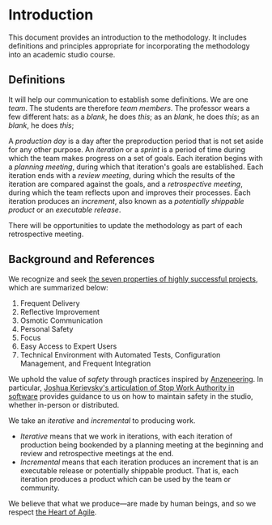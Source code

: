 # Introduction

This document provides an introduction to the methodology. It includes
definitions and principles appropriate for incorporating the methodology into an
academic studio course.

## Definitions

It will help our communication to establish some definitions. We are one
_team_. The students are therefore _team
members_. The professor wears a few different hats: as a _blank_, he
does _this_; as an _blank_, he
does _this_; as an _blank_, he
does _this_;

A _production day_ is a day after the preproduction period that is not set aside
for any other purpose. An _iteration_ or a _sprint_ is a period of time during
which the team makes progress on a set of goals. Each iteration begins with a
_planning meeting_, during which that iteration's goals are established. Each
iteration ends with a _review meeting_, during which the results of the
iteration are compared against the goals, and a _retrospective meeting_, during
which the team reflects upon and improves their processes. Each iteration
produces an _increment_, also known as a _potentially shippable product_ or an
_executable release_.

There will be opportunities to update the methodology as part of each
retrospective meeting.

## Background and References

We recognize and seek [the seven properties of highly successful projects](https://www.projectsmart.co.uk/7-properties-of-highly-successful-projects-from-crystal-clear.php),
which are summarized below:
1. Frequent Delivery
2. Reflective Improvement
3. Osmotic Communication
4. Personal Safety
5. Focus
6. Easy Access to Expert Users
7. Technical Environment with Automated Tests, Configuration Management, and
   Frequent Integration

We uphold the value of _safety_ through practices inspired by
[Anzeneering](https://www.industriallogic.com/blog/anzeneering/). In particular,
[Joshua Kerievsky's articulation of Stop Work Authority in
software](https://medium.com/@JoshuaKerievsky/stop-work-authority-d853f6a3c42d)
provides guidance to us on how to maintain safety in the studio, whether
in-person or distributed.

We take an _iterative_ and _incremental_ to producing work.
- _Iterative_ means that we work in iterations, with each iteration of
  production being bookended by a planning meeting at the beginning and review
  and retrospective meetings at the end.
- _Incremental_ means that each iteration produces an increment that is an
  executable release or potentially shippable product. That is, each iteration
  produces a product which can be used by the team or community.

We believe that what we produce&mdash;are made by human
beings, and so we respect [the Heart of Agile](https://heartofagile.com).